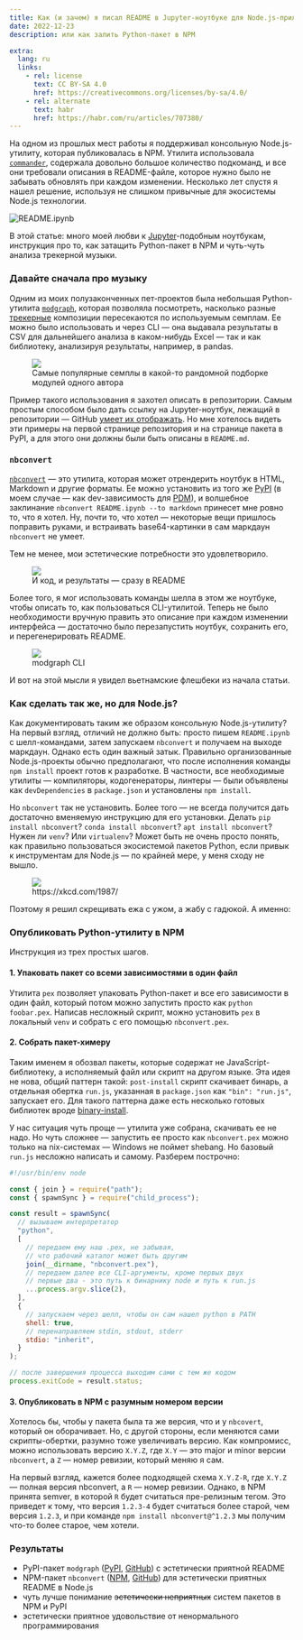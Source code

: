 ```yaml
---
title: Как (и зачем) я писал README в Jupyter-ноутбуке для Node.js-приложения
date: 2022-12-23
description: или как залить Python-пакет в NPM

extra:
  lang: ru
  links:
    - rel: license
      text: CC BY-SA 4.0
      href: https://creativecommons.org/licenses/by-sa/4.0/
    - rel: alternate
      text: habr
      href: https://habr.com/ru/articles/707380/
---
```


На одном из прошлых мест работы я поддерживал консольную Node.js-утилиту, которая публиковалась в NPM. Утилита использовала [`commander`], содержала довольно большое количество подкоманд, и все они требовали описания в README-файле, которое нужно было не забывать обновлять при каждом изменении. Несколько лет спустя я нашел решение, используя не слишком привычные для экосистемы Node.js технологии.

[`commander`]: https://www.npmjs.com/package/commander

![README.ipynb](cover.png)

В этой статье: много моей любви к [Jupyter]-подобным ноутбукам, инструкция про то, как затащить Python-пакет в NPM и чуть-чуть анализа трекерной музыки.

[jupyter]: https://jupyter.org/

<!-- more -->

### Давайте сначала про музыку

Одним из моих полузаконченных пет-проектов была небольшая Python-утилита [`modgraph`], которая позволяла посмотреть, насколько разные [трекерные] композиции пересекаются по используемым семплам. Ее можно было использовать и через CLI — она выдавала результаты в CSV для дальнейшего анализа в каком-нибудь Excel — так и как библиотеку, анализируя результаты, например, в pandas.

[`modgraph`]: https://github.com/iliazeus/modgraph
[трекерные]: https://ru.wikipedia.org/wiki/Трекерная_музыка

<figure class="border">
<img src="sample-distribution.png" />
<figcaption>Самые популярные семплы в какой-то рандомной подборке модулей одного автора</figcaption>
</figure>

Пример такого использования я захотел описать в репозитории. Самым простым способом было дать ссылку на Jupyter-ноутбук, лежащий в репозитории — GitHub [умеет их отображать]. Но мне хотелось видеть эти примеры на первой странице репозитория и на странице пакета в PyPI, а для этого они должны были быть описаны в `README.md`.

[умеет их отображать]: https://github.com/iliazeus/modgraph/blob/master/README.ipynb

### `nbconvert`

[`nbconvert`] — это утилита, которая может отрендерить ноутбук в HTML, Markdown и другие форматы. Ее можно установить из того же [PyPI] (в моем случае — как dev-зависимость для [PDM]), и волшебное заклинание `nbconvert README.ipynb --to markdown` принесет мне ровно то, что я хотел. Ну, почти то, что хотел — некоторые вещи пришлось поправить руками, и встраивать base64-картинки в сам маркдаун `nbconvert` не умеет.

[`nbconvert`]: https://nbconvert.readthedocs.io/en/latest/
[pypi]: https://pypi.org/project/nbconvert/
[pdm]: https://pdm.fming.dev/latest/

Тем не менее, мои эстетические потребности это удовлетворило.

<figure class="border">
<img src="rendered-readme-notebook.png" />
<figcaption>И код, и результаты — сразу в README</figcaption>
</figure>

Более того, я мог использовать команды шелла в этом же ноутбуке, чтобы описать то, как пользоваться CLI-утилитой. Теперь не было необходимости вручную править это описание при каждом изменении интерфейса — достаточно было перезапустить ноутбук, сохранить его, и перегенерировать README.

<figure class="border">
<img src="modgraph-cli.png" />
<figcaption>modgraph CLI</figcaption>
</figure>

И вот на этой мысли я увидел вьетнамские флешбеки из начала статьи.

### Как сделать так же, но для Node.js?

Как документировать таким же образом консольную Node.js-утилиту? На первый взгляд, отличий не должно быть: просто пишем `README.ipynb` с шелл-командами, затем запускаем `nbconvert` и получаем на выходе маркдаун. Однако есть один важный затык. Правильно организованные Node.js-проекты обычно предполагают, что после исполнения команды `npm install` проект готов к разработке. В частности, все необходимые утилиты — компиляторы, кодогенераторы, линтеры — были объявлены как `devDependencies` в `package.json` и установлены `npm install`.

Но `nbconvert` так не установить. Более того — не всегда получится дать достаточно вменяемую инструкцию для его установки. Делать `pip install nbconvert`? `conda install nbconvert`? `apt install nbconvert`? Нужен ли `venv`? Или `virtualenv`? Может быть не очень просто понять, как правильно пользоваться экосистемой пакетов Python, если привык к инструментам для Node.js — по крайней мере, у меня сходу не вышло.

<figure>
<img src="relevant-xkcd.png" />
<figcaption>https://xkcd.com/1987/</figcaption>
</figure>

Поэтому я решил скрещивать ежа с ужом, а жабу с гадюкой. А именно:

### Опубликовать Python-утилиту в NPM

Инструкция из трех простых шагов.

#### 1. Упаковать пакет со всеми зависимостями в один файл

Утилита `pex` позволяет упаковать Python-пакет и все его зависимости в один файл, который потом можно запустить просто как `python foobar.pex`. Написав несложный скрипт, можно установить `pex` в локальный `venv` и собрать с его помощью `nbconvert.pex`.

#### 2. Собрать пакет-химеру

Таким именем я обозвал пакеты, которые содержат не JavaScript-библиотеку, а исполняемый файл или скрипт на другом языке. Эта идея не нова, общий паттерн такой: `post-install` скрипт скачивает бинарь, а отдельная обертка `run.js`, указанная в `package.json` как `"bin": "run.js"`, запускает его. Для такого паттерна даже есть несколько готовых библиотек вроде [binary-install].

[binary-install]: https://www.npmjs.com/package/binary-install

У нас ситуация чуть проще — утилита уже собрана, скачивать ее не надо. Но чуть сложнее — запустить ее просто как `nbconvert.pex` можно только на nix-системах — Windows не поймет shebang. Но базовый `run.js` несложно написать и самому. Разберем построчно:

```js
#!/usr/bin/env node

const { join } = require("path");
const { spawnSync } = require("child_process");

const result = spawnSync(
  // вызываем интерпретатор
  "python",
  [
    // передаем ему наш .pex, не забывая,
    // что рабочий каталог может быть другим
    join(__dirname, "nbconvert.pex"),
    // передаем далее все CLI-аргументы, кроме первых двух
    // первые два - это путь к бинарнику node и путь к run.js
    ...process.argv.slice(2),
  ],
  {
    // запускаем через шелл, чтобы он сам нашел python в PATH
    shell: true,
    // перенаправляем stdin, stdout, stderr
    stdio: "inherit",
  }
);

// после завершения процесса выходим сами с тем же кодом
process.exitCode = result.status;
```

#### 3. Опубликовать в NPM с разумным номером версии

Хотелось бы, чтобы у пакета была та же версия, что и у `nbcovert`, который он оборачивает. Но, с другой стороны, если меняются сами скрипты-обертки, разумно тоже увеличивать версию. Как компромисс, можно использовать версию `X.Y.Z`, где `X.Y` — это major и minor версии `nbconvert`, а `Z` — номер ревизии, который меняю я сам.

На первый взгляд, кажется более подходящей схема `X.Y.Z-R`, где `X.Y.Z` — полная версия nbconvert, а `R` — номер ревизии. Однако, в NPM принята semver, в которой `R` будет считаться пре-релизным тегом. Это приведет к тому, что версия `1.2.3-4` будет считаться более старой, чем версия `1.2.3`, и при команде `npm install nbconvert@^1.2.3` мы получим что-то более старое, чем хотели.

### Результаты

- PyPI-пакет `modgraph` ([PyPI]( https://pypi.org/project/modgraph/), [GitHub](https://github.com/iliazeus/modgraph)) с эстетически приятной README
- NPM-пакет `nbconvert` ([NPM](https://www.npmjs.com/package/nbconvert), [GitHub](https://github.com/iliazeus/node-nbconvert)) для эстетически приятных README в Node.js
- чуть лучше понимание <strike>эстетически неприятных</strike> систем пакетов в NPM и PyPI
- эстетически приятное удовольствие от ненормального программирования
